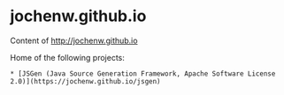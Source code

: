 # jochenw.github.io
Content of http://jochenw.github.io

  Home of the following projects:
  
    * [JSGen (Java Source Generation Framework, Apache Software License 2.0)](https://jochenw.github.io/jsgen)
